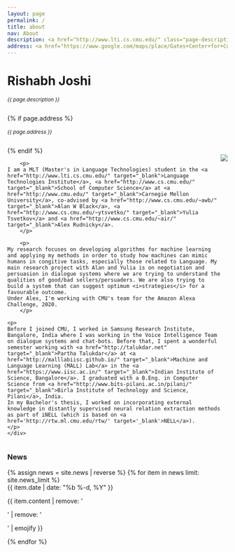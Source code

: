 ```yaml
---
layout: page
permalink: /
title: about
nav: About
description: <a href="http://www.lti.cs.cmu.edu/" class="page-description" target="_blank">Language Technologies Institute</a> • <a href="http://www.cs.cmu.edu/" class="page-description" target="_blank">School of Computer Science</a> • <a href="http://www.cmu.edu/" class="page-description" target="_blank">Carnegie Mellon University</a>
address: <a href="https://www.google.com/maps/place/Gates+Center+for+Computer+Science/@40.4432641,-79.9449469,19.18z/data=!4m5!3m4!1s0x8834f22175d2f3cf:0x963e80aba7fde2d0!8m2!3d40.4435476!4d-79.9446184" class="page-description" target="_blank">Gates Hillman Center, 5000 Forbes Ave, Pittsburgh, PA 15213</a>
---
```


<div class="col p-0 pt-4 pb-4">
  <h1 class="pb-3 title text-left font-weight-bold">Rishabh Joshi</h1>
  <h6 class="m-0 mb-2" style="font-size: 0.83em;">{{ page.description }}</h6>
  {% if page.address %}
      <h6 class="m-0 mb-2" style="font-size: 0.83em;">{{ page.address }}</h6>
  {% endif %}
</div>

<!-- Introduction -->

<div style="display: flex; flex-wrap: wrap;">
    <div class="text-justify p-0">
        <div class="col-xs-12 col-sm-6 p-0 pt-2 pb-sm-2 pb-4 pl-sm-4 text-center" style="float: right;">
          <img class="profile-img img-responsive" src="{{ 'prof_pic.jpg' | prepend: '/assets/img/' | prepend: site.baseurl | prepend: site.url }}">
        </div>

        <p>
	I am a MLT (Master's in Language Technologies) student in the <a href="http://www.lti.cs.cmu.edu/" target="_blank">Language Technologies Institute</a>, <a href="http://www.cs.cmu.edu/" target="_blank">School of Computer Science</a> at <a href="http://www.cmu.edu/" target="_blank">Carnegie Mellon University</a>, co-advised by <a href="http://www.cs.cmu.edu/~awb/" target="_blank">Alan W Black</a>, <a href="http://www.cs.cmu.edu/~ytsvetko/" target="_blank">Yulia Tsvetkov</a> and <a href="http://www.cs.cmu.edu/~air/" target="_blank">Alex Rudnicky</a>.
        </p>
        
        <p>
	My research focuses on developing algorithms for machine learning and applying my methods in order to study how machines can mimic humans in congitive tasks, especially those related to Language. My main research project with Alan and Yulia is on negotiation and persuasion in dialogue systems where we are trying to understand the qualities of good/bad sellers/persuaders. We are also trying to build a system that can suggest optimum <i>strategies</i> for a favourable outcome.
	Under Alex, I'm working with CMU's team for the Amazon Alexa Challenge, 2020. 
        </p>

	<p>
    Before I joined CMU, I worked in Samsung Research Institute, Bangalore, India where I was working in the Voice Intelligence Team on dialogue systems and chat-bots. Before that, I spent a wonderful semester working with <a href="http://talukdar.net" target="_blank">Partha Talukdar</a> at <a href="http://malllabiisc.github.io/" target="_blank">Machine and Language Learning (MALL) Lab</a> in the <a href="https://www.iisc.ac.in/" target="_blank">Indian Institute of Science, Bangalore</a>. I graduated with a B.Eng. in Computer Science from <a href="http://www.bits-pilani.ac.in/pilani/" target="_blank">Birla Institute of Technology and Science, Pilani</a>, India.
    In my Bachelor's thesis, I worked on incorporating external knowledge in distantly supervised neural relation extraction methods as part of iNELL (which is based on <a href='http://rtw.ml.cmu.edu/rtw/' target='_blank'>NELL</a>).
	</p>
    </div>
</div>


<!-- News -->
<div class="news mt-3 p-0">
  <h3 class="title mb-4 p-0">News</h3>
  {% assign news = site.news | reverse %}
  {% for item in news limit: site.news_limit %}
    <div class="row p-0">
      <div class="col-sm-2 p-0">
        <span class="badge danger-color-dark darken-1 font-weight-bold text-uppercase align-middle date ml-3">
          {{ item.date | date: "%b %-d, %Y" }}
        </span>
      </div>
      <div class="col-sm-10 mt-2 mt-sm-0 ml-3 ml-md-0 p-0 font-weight-light text">
        <p>{{ item.content | remove: '<p>' | remove: '</p>' | emojify }}</p>
      </div>
    </div>
  {% endfor %}
</div>
